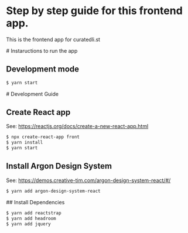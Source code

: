 # Step by step guide for this frontend app.

This is the frontend app for curatedli.st

# Instaructions to run the app

## Development mode

```bash
$ yarn start
```

# Development Guide
## Create React app

See: https://reactjs.org/docs/create-a-new-react-app.html
```bash
$ npx create-react-app front
$ yarn install
$ yarn start
```

## Install Argon Design System

See: https://demos.creative-tim.com/argon-design-system-react/#/

```bash
$ yarn add argon-design-system-react
```

## Install Dependencies

```bash
$ yarn add reactstrap
$ yarn add headroom
$ yarn add jquery
```